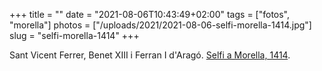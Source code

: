 +++
title = ""
date = "2021-08-06T10:43:49+02:00"
tags = ["fotos", "morella"]
photos = ["/uploads/2021/2021-08-06-selfi-morella-1414.jpg"]
slug = "selfi-morella-1414"
+++

Sant Vicent Ferrer, Benet XIII i Ferran I d'Aragó. [Selfi a Morella, 1414](https://es.wikipedia.org/wiki/Cisma_de_Occidente#Las_negociaciones_de_Morella).

<img alt="" src="/uploads/2021/2021-08-06-selfi-morella-1414.jpg">
